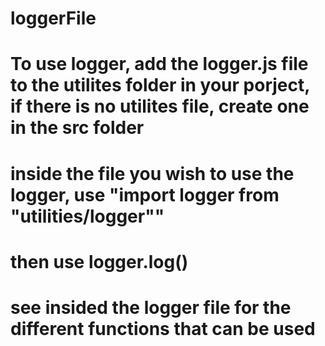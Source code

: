 # loggerFile
# To use logger, add the logger.js file to the utilites folder in your porject, if there is no utilites file, create one in the src folder
# inside the file you wish to use the logger, use "import logger from "utilities/logger""
# then use logger.log(<what you want to log>)
# see insided the logger file for the different functions that can be used